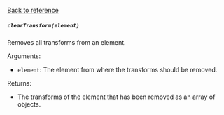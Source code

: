 [Back to reference](../README.md)

##### `clearTransform(element)` 
Removes all transforms from an element.

Arguments:
- `element`: The element from where the transforms should be removed.

Returns:
- The transforms of the element that has been removed as an array of objects.
